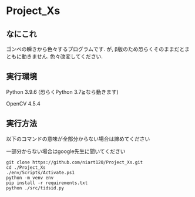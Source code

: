 # Project_Xs
 
## なにこれ
ゴンベの瞬きから色々するプログラムです.
が, β版のため恐らくそのままだとまともに動きません. 色々改変してください.

## 実行環境
Python 3.9.6 (恐らくPython 3.7≧なら動きます)

OpenCV 4.5.4

## 実行方法
以下のコマンドの意味が全部分からない場合は諦めてください

一部分からない場合はgoogle先生に聞いてください
```
git clone https://github.com/niart120/Project_Xs.git
cd ./Project_Xs
./env/Scripts/Activate.ps1
python -m venv env
pip install -r requirements.txt
python ./src/tidsid.py
```
